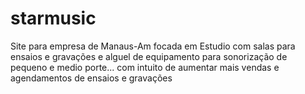# starmusic
Site para empresa de Manaus-Am focada em Estudio com salas para ensaios e gravações e alguel de equipamento para sonorização de pequeno e medio porte... com intuito de aumentar mais vendas e agendamentos de ensaios e gravações
